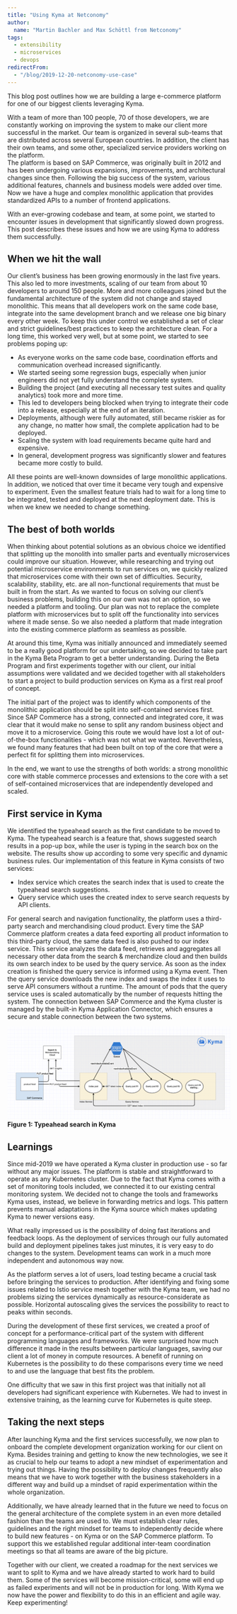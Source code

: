 ```yaml
---
title: "Using Kyma at Netconomy"
author:
  name: "Martin Bachler and Max Schöttl from Netconomy"
tags:
  - extensibility
  - microservices
  - devops
redirectFrom:
  - "/blog/2019-12-20-netconomy-use-case"
---
```



This blog post outlines how we are building a large e-commerce platform for one of our biggest clients leveraging Kyma. 

<!-- overview -->

With a team of more than 100 people, 70 of those developers, we are constantly working on improving the system to make our client more successful in the market. Our team is organized in several sub-teams that are distributed across several European countries. In addition, the client has their own teams, and some other, specialized service providers working on the platform.  
The platform is based on SAP Commerce, was originally built in 2012 and has been undergoing various expansions, improvements, and architectural changes since then. Following the big success of the system, various additional features, channels and business models were added over time. Now we have a huge and complex monolithic application that provides standardized APIs to a number of frontend applications.  

With an ever-growing codebase and team, at some point, we started to encounter issues in development that significantly slowed down progress. This post describes these issues and how we are using Kyma to address them successfully.

## When we hit the wall

Our client’s business has been growing enormously in the last five years. This also led to more investments, scaling of our team from about 10 developers to around 150 people. More and more colleagues joined but the fundamental architecture of the system did not change and stayed monolithic. This means that all developers work on the same code base, integrate into the same development branch and we release one big binary every other week. To keep this under control we established a set of clear and strict guidelines/best practices to keep the architecture clean. For a long time, this worked very well, but at some point, we started to see problems poping up:

-   As everyone works on the same code base, coordination efforts and communication overhead increased significantly.
-   We started seeing some regression bugs, especially when junior engineers did not yet fully understand the complete system.
-   Building the project (and executing all necessary test suites and quality analytics) took more and more time.
-   This led to developers being blocked when trying to integrate their code into a release, especially at the end of an iteration.
-   Deployments, although were fully automated, still became riskier as for any change, no matter how small, the complete application had to be deployed.
-   Scaling the system with load requirements became quite hard and expensive.
-   In general, development progress was significantly slower and features became more costly to build.  

All these points are well-known downsides of large monolithic applications. In addition, we noticed that over time it became very tough and expensive to experiment. Even the smallest feature trials had to wait for a long time to be integrated, tested and deployed at the next deployment date. This is when we knew we needed to change something.

## The best of both worlds

When thinking about potential solutions as an obvious choice we identified that splitting up the monolith into smaller parts and eventually microservices could improve our situation. However, while researching and trying out potential microservice environments to run services on, we quickly realized that microservices come with their own set of difficulties. Security, scalability, stability, etc. are all non-functional requirements that must be built in from the start. As we wanted to focus on solving our client’s business problems, building this on our own was not an option, so we needed a platform and tooling. Our plan was not to replace the complete platform with microservices but to split off the functionality into services where it made sense. So we also needed a platform that made integration into the existing commerce platform as seamless as possible.  

At around this time, Kyma was initially announced and immediately seemed to be a really good platform for our undertaking, so we decided to take part in the Kyma Beta Program to get a better understanding. During the Beta Program and first experiments together with our client, our initial assumptions were validated and we decided together with all stakeholders to start a project to build production services on Kyma as a first real proof of concept.  

The initial part of the project was to identify which components of the monolithic application should be split into self-contained services first. Since SAP Commerce has a strong, connected and integrated core, it was clear that it would make no sense to split any random business object and move it to a microservice. Going this route we would have lost a lot of out-of-the-box functionalities - which was not what we wanted. Nevertheless, we found many features that had been built on top of the core that were a perfect fit for splitting them into microservices.

In the end, we want to use the strengths of both worlds: a strong monolithic core with stable commerce processes and extensions to the core with a set of self-contained microservices that are independently developed and scaled.

## First service in Kyma

We identified the typeahead search as the first candidate to be moved to Kyma. The typeahead search is a feature that,  shows suggested search results in a pop-up box, while the user is typing in the search box on the website. The results show up according to some very specific and dynamic business rules. Our implementation of this feature in Kyma consists of two services:  

-   Index service which creates the search index that is used to create the typeahead search suggestions.
-   Query service which uses the created index to serve search requests by API clients.  

    
For general search and navigation functionality, the platform uses a third-party search and merchandising cloud product. Every time the SAP Commerce platform creates a data feed exporting all product information to this third-party cloud, the same data feed is also pushed to our index service. This service analyzes the data feed, retrieves and aggregates all necessary other data from the search & merchandize cloud and then builds its own search index to be used by the query service. As soon as the index creation is finished the query service is informed using a Kyma event. Then the query service downloads the new index and swaps the index it uses to serve API consumers without a runtime. The amount of pods that the query service uses is scaled automatically by the number of requests hitting the system. The connection between SAP Commerce and the Kyma cluster is managed by the built-in Kyma Application Connector, which ensures a secure and stable connection between the two systems.

![](./suggest_kyma.png)
**Figure 1: Typeahead search in Kyma**  

## Learnings

Since mid-2019 we have operated a Kyma cluster in production use - so far without any major issues. The platform is stable and straightforward to operate as any Kubernetes cluster. Due to the fact that Kyma comes with a set of monitoring tools included, we connected it to our existing central monitoring system. We decided not to change the tools and frameworks Kyma uses, instead, we believe in forwarding metrics and logs. This pattern prevents manual adaptations in the Kyma source which makes updating Kyma to newer versions easy.  

What really impressed us is the possibility of doing fast iterations and feedback loops. As the deployment of services through our fully automated build and deployment pipelines takes just minutes, it is very easy to do changes to the system. Development teams can work in a much more independent and autonomous way now.  

As the platform serves a lot of users, load testing became a crucial task before bringing the services to production. After identifying and fixing some issues related to Istio service mesh together with the Kyma team, we had no problems sizing the services dynamically as resource-considerate as possible. Horizontal autoscaling gives the services the possibility to react to peaks within seconds.  

During the development of these first services, we created a proof of concept for a performance-critical part of the system with different programming languages and frameworks. We were surprised how much difference it made in the results between particular languages, saving our client a lot of money in compute resources. A benefit of running on Kubernetes is the possibility to do these comparisons every time we need to and use the language that best fits the problem.  

One difficulty that we saw in this first project was that initially not all developers had significant experience with Kubernetes. We had to invest in extensive training, as the learning curve for Kubernetes is quite steep.

## Taking the next steps

After launching Kyma and the first services successfully, we now plan to onboard the complete development organization working for our client on Kyma. Besides training and getting to know the new technologies, we see it as crucial to help our teams to adopt a new mindset of experimentation and trying out things. Having the possibility to deploy changes frequently also means that we have to work together with the business stakeholders in a different way and build up a mindset of rapid experimentation within the whole organization. 

Additionally, we have already learned that in the future we need to focus on the general architecture of the complete system in an even more detailed fashion than the teams are used to. We must establish clear rules, guidelines and the right mindset for teams to independently decide where to build new features - on Kyma or on the SAP Commerce platform. To support this we established regular additional inter-team coordination meetings so that all teams are aware of the big picture.  

Together with our client, we created a roadmap for the next services we want to split to Kyma and we have already started to work hard to build them. Some of the services will become mission-critical, some will end up as failed experiments and will not be in production for long. With Kyma we now have the power and flexibility to do this in an efficient and agile way. Keep experimenting!  

